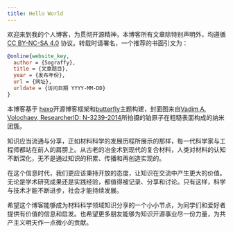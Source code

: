 ```yaml
---
title: Hello World
---
```

欢迎来到我的个人博客，为贯彻开源精神，本博客所有文章除特别声明外，均遵循 [CC BY-NC-SA 4.0](https://creativecommons.org/licenses/by-nc-sa/4.0/) 协议。转载时请署名，一个推荐的书面引文为：

```bibtex
@online{website_key,
  author = {Sograffy},
  title = {文章题目},
  year = {发布年份},
  url = {网址},
  urldate = {访问日期 YYYY-MM-DD}
}
```
本博客基于 [hexo](https://hexo.io/zh-cn/ "hexo 7.3.0")开源博客框架和[butterfly](https://github.com/jerryc127/hexo-theme-butterfly)主题构建，封面图来自[Vadim A. Volochaev, ResearcherID: N-3239-2014](https://commons.wikimedia.org/wiki/File:The_nanoclusters_are_built_from_platinum_atoms_on_a_rough_support.jpg)所拍摄的铂原子在粗糙表面构成的纳米团簇。

知识应当流通与分享，正如材料科学的发展历程所展示的那样，每一代科学家与工程师都站在前人的肩膀上。从古老的冶金术到现代的复合材料，人类对材料的认知不断深化，无不是通过知识的积累、传播和再创造实现的。

在这个信息时代，我们更应该秉持开放的态度，让知识在交流中产生更大的价值。无论是学术研究成果还是实践经验，都值得被记录、分享和讨论。只有这样，科学与技术才能不断进步，社会才能持续发展。

希望这个博客能够成为材料科学领域知识分享的一个小小节点，为同学们和爱好者提供有价值的信息和启发。也希望更多朋友能够为知识开源事业尽一份力量，为共产主义明天作一点微小的贡献。
